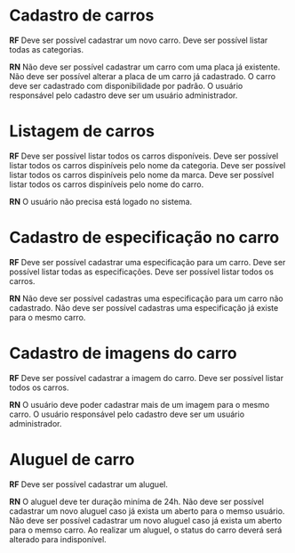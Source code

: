 # Cadastro de carros

**RF**
Deve ser possível cadastrar um novo carro.
Deve ser possível listar todas as categorias.

**RN**
Não deve ser possível cadastrar um carro com uma placa já existente.
Não deve ser possível alterar a placa de um carro já cadastrado.
O carro deve ser cadastrado com disponibilidade por padrão.
O usuário responsável pelo cadastro deve ser um usuário administrador.

# Listagem de carros

**RF**
Deve ser possível listar todos os carros disponíveis.
Deve ser possível listar todos os carros dispiníveis pelo nome da categoria.
Deve ser possível listar todos os carros dispiníveis pelo nome da marca.
Deve ser possível listar todos os carros dispiníveis pelo nome do carro.

**RN**
O usuário não precisa está logado no sistema.

# Cadastro de especificação no carro

**RF**
Deve ser possível cadastrar uma especificação para um carro.
Deve ser possível listar todas as especificações.
Deve ser possível listar todos os carros.

**RN**
Não deve ser possível cadastras uma especificação para um carro não cadastrado.
Não deve ser possível cadastras uma especificação já existe para o mesmo carro.

# Cadastro de imagens do carro

**RF**
Deve ser possível cadastrar a imagem do carro.
Deve ser possível listar todos os carros.

**RN**
O usuário deve poder cadastrar mais de um imagem para o mesmo carro.
O usuário responsável pelo cadastro deve ser um usuário administrador.

# Aluguel de carro

**RF**
Deve ser possível cadastrar um aluguel.

**RN**
O aluguel deve ter duração miníma de 24h.
Não deve ser possível cadastrar um novo aluguel caso já exista um aberto para o memso usuário.
Não deve ser possível cadastrar um novo aluguel caso já exista um aberto para o memso carro.
Ao realizar um aluguel, o status do carro deverá será alterado para indisponível.
